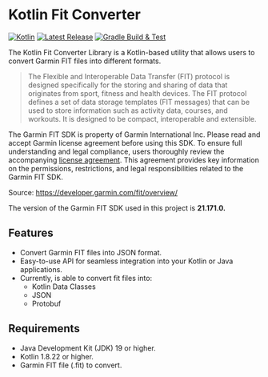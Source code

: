 # Kotlin Fit Converter

[![Kotlin](https://img.shields.io/badge/kotlin-2.0.0-blue.svg)](https://kotlinlang.org/)
[![Latest Release](https://img.shields.io/badge/0.4.9-alpha-red)](https://github.com/example/garmin-fit-converter/releases)
[![Gradle Build & Test](https://github.com/james-millner/kotlin-fit-converter/actions/workflows/gradle.yml/badge.svg)](https://github.com/james-millner/kotlin-fit-converter/actions/workflows/gradle.yml)

The Kotlin Fit Converter Library is a Kotlin-based utility that allows users to convert Garmin FIT files into different formats.

> The Flexible and Interoperable Data Transfer (FIT) protocol is designed specifically for the storing and sharing of data that originates from sport, fitness and health devices. The FIT protocol defines a set of data storage templates (FIT messages) that can be used to store information such as activity data, courses, and workouts. It is designed to be compact, interoperable and extensible.

The Garmin FIT SDK is property of Garmin International Inc. Please read and accept Garmin license agreement before using this SDK.
To ensure full understanding and legal compliance, users thoroughly review the accompanying [license agreement](https://developer.garmin.com/fit/download/). This agreement provides key information on the permissions, restrictions, and legal responsibilities related to the Garmin FIT SDK.

Source: https://developer.garmin.com/fit/overview/

The version of the Garmin FIT SDK used in this project is **21.171.0.**

## Features

- Convert Garmin FIT files into JSON format.
- Easy-to-use API for seamless integration into your Kotlin or Java applications.
- Currently, is able to convert fit files into:
  - Kotlin Data Classes
  - JSON
  - Protobuf

## Requirements

- Java Development Kit (JDK) 19 or higher.
- Kotlin 1.8.22 or higher.
- Garmin FIT file (.fit) to convert.

